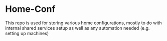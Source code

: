 # Home-Conf
This repo is used for storing various home configurations, mostly to do with internal shared services setup as well as any automation needed (e.g. setting up machines)
